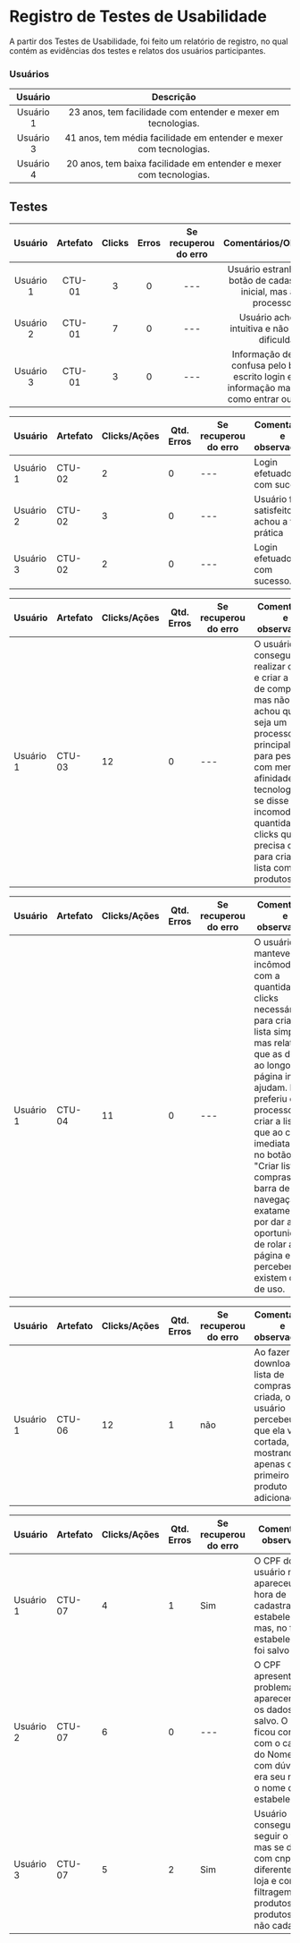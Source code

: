 # Registro de Testes de Usabilidade

A partir dos Testes de Usabilidade, foi feito um relatório de registro, no qual contém as evidências dos testes e relatos dos usuários participantes. 

### Usuários
| **Usuário** 	| Descrição
|:---:	|:---:	|  
|Usuário 1| 23 anos, tem facilidade com entender e mexer em tecnologias. |
|Usuário 3| 41 anos, tem média facilidade em entender e mexer com tecnologias. |
|Usuário 4| 20 anos, tem baixa facilidade em entender e mexer com tecnologias. |

## Testes
| **Usuário** 	| **Artefato** 	| **Clicks** | **Erros**  | **Se recuperou do erro**  | **Comentários/Observações** |
|:---:	|:---:	| :---:	|:---:	| :---:	|:---:	| 
|Usuário 1 | CTU-01 | 3 | 0 | --- | Usuário estranhou não ter botão de cadastro na tela inicial, mas achou o processo fácil |
| Usuário 2	| CTU-01 	|  7  | 0 | --- | Usuário achou a tela intuitiva e não teve muita dificuldade |
|Usuário 3 | CTU-01 | 3 | 0 | --- | Informação de cadastro confusa pelo botão está escrito login e não uma informação mas generica, como entrar ou cadastrar. |


| **Usuário** 	| **Artefato** 	| **Clicks/Ações** | **Qtd. Erros** | **Se recuperou do erro** | **Comentários e observações** |
| --- 	| --- 	| ---  | --- | --- | --- |
|Usuário 1 | CTU-02 | 2 | 0 | --- | Login efetuado com sucesso |
| Usuário 2 | CTU-02 	|  3  | 0 | --- | Usuário ficou satisfeito - achou a tela prática |
|Usuário 3 | CTU-02 | 2 | 0 | --- | Login efetuado com sucesso. |

| **Usuário** 	| **Artefato** 	| **Clicks/Ações** | **Qtd. Erros** | **Se recuperou do erro** | **Comentários e observações** |
| --- 	| --- 	| ---  | --- | --- | --- |
|Usuário 1 | CTU-03 | 12 | 0 | --- | O usuário conseguiu realizar o teste e criar a lista de compras, mas não achou que seja um processo fácil, principalmente para pessoas com menor afinidade com tecnologia. Ele se disse incomodado a quantidade de clicks que precisa dar para criar uma lista com 5 produtos |

| **Usuário** 	| **Artefato** 	| **Clicks/Ações** | **Qtd. Erros** | **Se recuperou do erro** | **Comentários e observações** |
| --- 	| --- 	| ---  | --- | --- | --- |
|Usuário 1 | CTU-04 | 11 | 0 | --- | O usuário manteve seu incômodo com a quantidade de clicks necessários para criar uma lista simples, mas relatou que as dicas ao longo da página inicial ajudam. Ele preferiu esse processo para criar a lista do que ao clicar imediatamente no botão "Criar lista de compras" na barra de navegação, exatamente por dar a oportunidade de rolar a página e perceber que existem dicas de uso. |

| **Usuário** 	| **Artefato** 	| **Clicks/Ações** | **Qtd. Erros** | **Se recuperou do erro** | **Comentários e observações** |
| --- 	| --- 	| ---  | --- | --- | --- |
|Usuário 1 | CTU-06 | 12 | 1 | não | Ao fazer download da lista de compras criada, o usuário percebeu que ela vem cortada, mostrando apenas o primeiro produto adicionado. |

| **Usuário** 	| **Artefato** 	| **Clicks/Ações** | **Qtd. Erros** | **Se recuperou do erro** | **Comentários e observações** |
| --- 	| --- 	| ---  | --- | --- | --- |
|Usuário 1 | CTU-07 | 4 | 1 | Sim | O CPF do usuário não apareceu na hora de cadastrar o estabelecimento, mas, no final, o estabelecimento foi salvo |
| Usuário 2	| CTU-07	|  6  | 0 | --- | O CPF apresentou problema para aparecer, mas os dados foram salvo. O usuário ficou confuso com o cadastro do Nome, ficou com dúvida se era seu nome ou o nome do estabelecimento. |
|Usuário 3 | CTU-07 | 5 | 2 | Sim | Usuário conseguiu seguir o fluxo, mas se deparou com cnpj diferente de sua loja e com a filtragem de produtos com produtos que não cadastrou |
